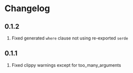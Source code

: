 # Changelog

## 0.1.2

1. Fixed generated `where` clause not using re-exported `serde`

## 0.1.1

1. Fixed clippy warnings except for too_many_arguments
